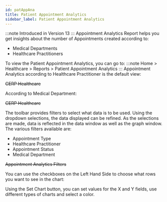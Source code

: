 ```yaml
---
id: patAppAna
title: Patient Appointment Analytics
sidebar_label: Patient Appointment Analytics
---
```


:::note
Introduced in Version 13
:::
Appointment Analytics Report helps you get insights about the number of Appointments created according to:

- Medical Departments
- Healthcare Practitioners

To view the Patient Appointment Analytics, you can go to:
:::note
Home > Healthcare > Reports > Patient Appointment Analytics
:::
Appointment Analytics according to Healthcare Practitioner is the default view:

~~CERP Healthcare~~

According to Medical Department:

~~CERP Healthcare~~

The toolbar provides filters to select what data is to be used. Using the dropdown selections, the data displayed can be refined. As the selections are made, data is reflected in the data window as well as the graph window. The various filters available are:

- Appointment Type
- Healthcare Practitioner
- Appointment Status
- Medical Department

~~Appointment Analytics Filters~~

You can use the checkboxes on the Left Hand Side to choose what rows you want to see in the chart:

Using the Set Chart button, you can set values for the X and Y fields, use different types of charts and select a color.
